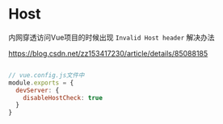 # Host
内网穿透访问Vue项目的时候出现 `Invalid Host header` 解决办法

https://blog.csdn.net/zz153417230/article/details/85088185

```js

// vue.config.js文件中
module.exports = {
  devServer: {
    disableHostCheck: true
  }
}

```